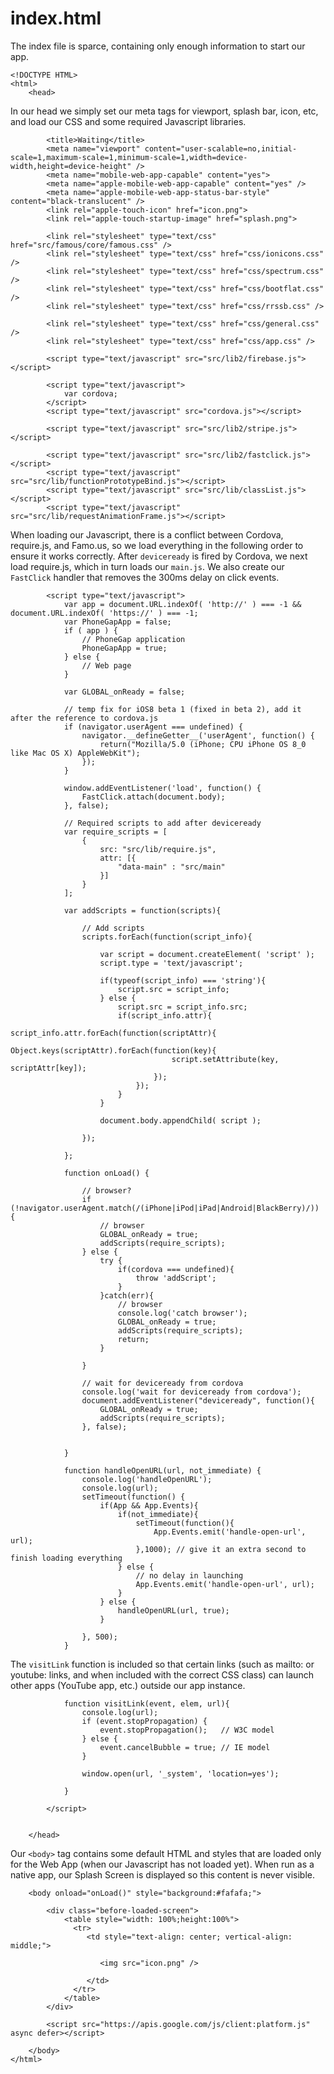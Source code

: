 # index.html

The index file is sparce, containing only enough information to start our app. 

    <!DOCTYPE HTML>
    <html>
        <head>
        

In our head we simply set our meta tags for viewport, splash bar, icon, etc, and load our CSS and some required Javascript libraries. 

            <title>Waiting</title>
            <meta name="viewport" content="user-scalable=no,initial-scale=1,maximum-scale=1,minimum-scale=1,width=device-width,height=device-height" />
            <meta name="mobile-web-app-capable" content="yes">
            <meta name="apple-mobile-web-app-capable" content="yes" />
            <meta name="apple-mobile-web-app-status-bar-style" content="black-translucent" />
            <link rel="apple-touch-icon" href="icon.png">
            <link rel="apple-touch-startup-image" href="splash.png">
    
            <link rel="stylesheet" type="text/css" href="src/famous/core/famous.css" />
            <link rel="stylesheet" type="text/css" href="css/ionicons.css" />
            <link rel="stylesheet" type="text/css" href="css/spectrum.css" />
            <link rel="stylesheet" type="text/css" href="css/bootflat.css" />
            <link rel="stylesheet" type="text/css" href="css/rrssb.css" />
    
            <link rel="stylesheet" type="text/css" href="css/general.css" />
            <link rel="stylesheet" type="text/css" href="css/app.css" />

            <script type="text/javascript" src="src/lib2/firebase.js"></script>
    
            <script type="text/javascript">
                var cordova;
            </script>
            <script type="text/javascript" src="cordova.js"></script>
    
            <script type="text/javascript" src="src/lib2/stripe.js"></script>
    
            <script type="text/javascript" src="src/lib2/fastclick.js"></script>
            <script type="text/javascript" src="src/lib/functionPrototypeBind.js"></script>
            <script type="text/javascript" src="src/lib/classList.js"></script>
            <script type="text/javascript" src="src/lib/requestAnimationFrame.js"></script>
    
    
    
When loading our Javascript, there is a conflict between Cordova, require.js, and Famo.us, so we load everything in the following order to ensure it works correctly. After `deviceready` is fired by Cordova, we next load require.js, which in turn loads our `main.js`. We also create our `FastClick` handler that removes the 300ms delay on click events. 

            <script type="text/javascript">
                var app = document.URL.indexOf( 'http://' ) === -1 && document.URL.indexOf( 'https://' ) === -1;
                var PhoneGapApp = false;
                if ( app ) {
                    // PhoneGap application
                    PhoneGapApp = true;
                } else {
                    // Web page
                }  
    
                var GLOBAL_onReady = false;
    
                // temp fix for iOS8 beta 1 (fixed in beta 2), add it after the reference to cordova.js
                if (navigator.userAgent === undefined) {
                    navigator.__defineGetter__('userAgent', function() {
                        return("Mozilla/5.0 (iPhone; CPU iPhone OS 8_0 like Mac OS X) AppleWebKit");
                    });
                }
    
                window.addEventListener('load', function() {
                    FastClick.attach(document.body);
                }, false);
    
                // Required scripts to add after deviceready
                var require_scripts = [
                    {
                        src: "src/lib/require.js",
                        attr: [{
                            "data-main" : "src/main"
                        }]
                    }
                ];
    
                var addScripts = function(scripts){
    
                    // Add scripts
                    scripts.forEach(function(script_info){
    
                        var script = document.createElement( 'script' );
                        script.type = 'text/javascript';
    
                        if(typeof(script_info) === 'string'){
                            script.src = script_info;
                        } else {
                            script.src = script_info.src;
                            if(script_info.attr){
                                script_info.attr.forEach(function(scriptAttr){
                                    Object.keys(scriptAttr).forEach(function(key){
                                        script.setAttribute(key, scriptAttr[key]);
                                    });
                                });
                            }
                        }
    
                        document.body.appendChild( script );
    
                    });
    
                };
    
                function onLoad() {
    
                    // browser?
                    if (!navigator.userAgent.match(/(iPhone|iPod|iPad|Android|BlackBerry)/)) {
                        // browser
                        GLOBAL_onReady = true;
                        addScripts(require_scripts);
                    } else {
                        try {
                            if(cordova === undefined){
                                throw 'addScript';
                            }
                        }catch(err){
                            // browser
                            console.log('catch browser');
                            GLOBAL_onReady = true;
                            addScripts(require_scripts);
                            return;
                        }
    
                    }
    
                    // wait for deviceready from cordova
                    console.log('wait for deviceready from cordova');
                    document.addEventListener("deviceready", function(){
                        GLOBAL_onReady = true;
                        addScripts(require_scripts);
                    }, false);
    
    
                }
    
                function handleOpenURL(url, not_immediate) {
                    console.log('handleOpenURL');
                    console.log(url);
                    setTimeout(function() {
                        if(App && App.Events){
                            if(not_immediate){
                                setTimeout(function(){
                                    App.Events.emit('handle-open-url', url);
                                },1000); // give it an extra second to finish loading everything
                            } else {
                                // no delay in launching
                                App.Events.emit('handle-open-url', url);
                            }
                        } else {
                            handleOpenURL(url, true);
                        }
    
                    }, 500);
                }
    
    
The `visitLink` function is included so that certain links (such as mailto: or youtube: links, and when included with the correct CSS class) can launch other apps (YouTube app, etc.) outside our app instance. 

                function visitLink(event, elem, url){
                    console.log(url);
                    if (event.stopPropagation) {
                        event.stopPropagation();   // W3C model
                    } else {
                        event.cancelBubble = true; // IE model
                    }
    
                    window.open(url, '_system', 'location=yes');
    
                }
    
            </script>
            
    
        </head>
        
        
Our `<body>` tag contains some default HTML and styles that are loaded only for the Web App (when our Javascript has not loaded yet). When run as a native app, our Splash Screen is displayed so this content is never visible. 

        <body onload="onLoad()" style="background:#fafafa;">
            
            <div class="before-loaded-screen">
                <table style="width: 100%;height:100%">
                  <tr>
                     <td style="text-align: center; vertical-align: middle;">
    
                        <img src="icon.png" />
    
                     </td>
                  </tr>
                </table>
            </div>
    
            <script src="https://apis.google.com/js/client:platform.js" async defer></script>
    
        </body>
    </html>

